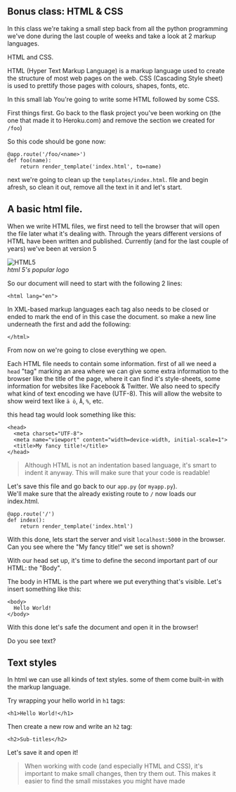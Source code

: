 Bonus class: HTML & CSS
-----------------------

In this class we're taking a small step back from all the python programming we've done during the last couple of weeks and take a look at 2 markup languages. 

HTML and CSS. 

HTML (Hyper Text Markup Language) is a markup language used to create the structure of most web pages on the web.
CSS (Cascading Style sheet) is used to prettify those pages with colours, shapes, fonts, etc.

In this small lab You're going to write some HTML followed by some CSS.

First things first. Go back to the flask project you've been working on (the one that made it to Heroku.com) and remove the section we created for `/foo`)

So this code should be gone now:

```
@app.route('/foo/<name>')
def foo(name):
    return render_template('index.html', to=name)
```

next we're going to clean up the `templates/index.html`. file and begin afresh, so clean it out, remove all the text in it and let's start.

## A basic html file.
When we write HTML files, we first need to tell the browser that will open the file later what it's dealing with. Through the years different versions of HTML have been written and published. Currently (and for the last couple of years) we've been at version 5

![HTML5](http://www.experience-it-all.com/wp-content/uploads/2011/01/html5logo.jpg)  
*html 5's popular logo*

So our document will need to start with the following 2 lines:

```
<html lang="en">
```

In XML-based markup languages each tag also needs to be closed or ended to mark the end of in this case the document. so make a new line underneath the first and add the following:

```
</html>
```

From now on we're going to close everything we open. 

Each HTML file needs to contain some information. first of all we need a `head` "tag" marking an area where we can give some extra information to the browser like the title of the page, where it can find it's style-sheets, some information for websites like Facebook & Twitter. We also need to specify what kind of text encoding we have (UTF-8). This will allow the website to show weird text like `ä ö`, `Å`, `%`, etc.

this head tag would look something like this:

```
<head>
  <meta charset="UTF-8">
  <meta name="viewport" content="width=device-width, initial-scale=1">
  <title>My fancy title!</title>
</head>
```

> Although HTML is not an indentation based language, it's smart to indent it anyway. This will make sure that your code is readable!

Let's save this file and go back to our `app.py` (or `myapp.py`).  
We'll make sure that the already existing route to `/` now loads our index.html.

```
@app.route('/')
def index():
    return render_template('index.html')
```

With this done, lets start the server and visit `localhost:5000` in the browser. Can you see where the "My fancy title!" we set is shown?

With our head set up, it's time to define the second important part of our HTML: the "Body".

The body in HTML is the part where we put everything that's visible. Let's insert something like this:

```
<body>
  Hello World!
</body>
```

With this done let's safe the document and open it in the browser!

Do you see text?


## Text styles
In html we can use all kinds of text styles. some of them come built-in with the markup language.

Try wrapping your hello world in `h1` tags:

```
<h1>Hello World!</h1>
```

Then create a new row and write an `h2` tag:

```
<h2>Sub-titles</h2>
```

Let's save it and open it!

> When working with code (and especially HTML and CSS), it's important to make small changes, then try them out. This makes it easier to find the small misstakes you might have made